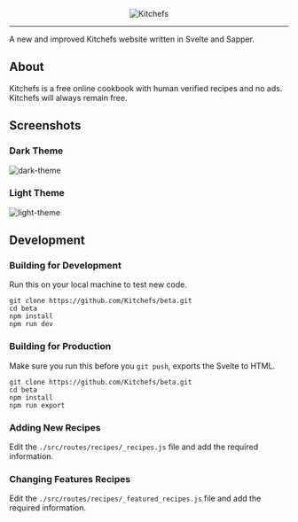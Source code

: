 <p align="center"><img src="https://i.ibb.co/HV7kmGs/Kitchefs.png" alt="Kitchefs"></p>

***

A new and improved Kitchefs website written in Svelte and Sapper.

## About

Kitchefs is a free online cookbook with human verified recipes and no ads. Kitchefs will always remain free.

## Screenshots

### Dark Theme

<img src="https://i.ibb.co/mGW7ChL/image.png" alt="dark-theme">

### Light Theme

<img src="https://i.ibb.co/yWH0DT5/image.png" alt="light-theme">

## Development

### Building for Development

Run this on your local machine to test new code.

```
git clone https://github.com/Kitchefs/beta.git
cd beta
npm install
npm run dev
```

### Building for Production

Make sure you run this before you `git push`, exports the Svelte to HTML.

```
git clone https://github.com/Kitchefs/beta.git
cd beta
npm install
npm run export
```

### Adding New Recipes

Edit the `./src/routes/recipes/_recipes.js` file and add the required information.

### Changing Features Recipes

Edit the `./src/routes/recipes/_featured_recipes.js` file and add the required information.

